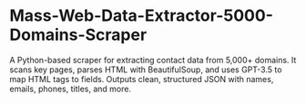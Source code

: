 # Mass-Web-Data-Extractor-5000-Domains-Scraper
A Python-based scraper for extracting contact data from 5,000+ domains. It scans key pages, parses HTML with BeautifulSoup, and uses GPT-3.5 to map HTML tags to fields. Outputs clean, structured JSON with names, emails, phones, titles, and more.

